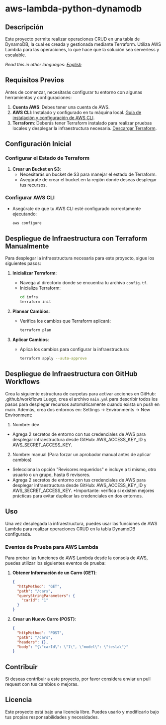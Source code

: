 
# aws-lambda-python-dynamodb

## Descripción
Este proyecto permite realizar operaciones CRUD en una tabla de DynamoDB, la cual es creada y gestionada mediante Terraform. Utiliza AWS Lambda para las operaciones, lo que hace que la solución sea serverless y escalable.

*Read this in other languages: [English](README.md)*

## Requisitos Previos
Antes de comenzar, necesitarás configurar tu entorno con algunas herramientas y configuraciones:

1. **Cuenta AWS**: Debes tener una cuenta de AWS.
2. **AWS CLI**: Instalado y configurado en tu máquina local. [Guía de instalación y configuración de AWS CLI](https://docs.aws.amazon.com/cli/latest/userguide/getting-started-install.html).
3. **Terraform**: Deberás tener Terraform instalado para realizar pruebas locales y desplegar la infraestructura necesaria. [Descargar Terraform](https://www.terraform.io/downloads.html).

## Configuración Inicial

### Configurar el Estado de Terraform

1. **Crear un Bucket en S3**:
    - Necesitarás un bucket de S3 para manejar el estado de Terraform.
    - Asegúrate de crear el bucket en la región donde deseas desplegar tus recursos.

### Configurar AWS CLI

- Asegúrate de que tu AWS CLI esté configurado correctamente ejecutando:
  ```bash
  aws configure
  ```

## Despliegue de Infraestructura con Terraform Manualmente

Para desplegar la infraestructura necesaria para este proyecto, sigue los siguientes pasos:

1. **Inicializar Terraform**:
    - Navega al directorio donde se encuentra tu archivo `config.tf`.
    - Inicializa Terraform:
      ```bash
      cd infra
      terraform init
      ```

2. **Planear Cambios**:
    - Verifica los cambios que Terraform aplicará:
      ```bash
      terraform plan
      ```

3. **Aplicar Cambios**:
    - Aplica los cambios para configurar la infraestructura:
      ```bash
      terraform apply --auto-approve
      ```

## Despliegue de Infraestructura con GitHub Workflows
Crea la siguiente estructura de carpetas para activar acciones en GitHub:
  .github/workflows
Luego, crea el archivo `main.yml` para describir todos los pasos para desplegar recursos automáticamente cuando exista un push en main.
Además, crea dos entornos en:
Settings -> Environments -> New Environment:

1. Nombre: dev
  - Agrega 2 secretos de entorno con tus credenciales de AWS para desplegar infraestructura desde GitHub: AWS_ACCESS_KEY_ID y AWS_SECRET_ACCESS_KEY.
2. Nombre: manual (Para forzar un aprobador manual antes de aplicar cambios)
  - Selecciona la opción "Revisores requeridos" e incluye a ti mismo, otro usuario o un grupo, hasta 6 revisores.
  - Agrega 2 secretos de entorno con tus credenciales de AWS para desplegar infraestructura desde GitHub: AWS_ACCESS_KEY_ID y AWS_SECRET_ACCESS_KEY. *Importante: verifica si existen mejores prácticas para evitar duplicar las credenciales en dos entornos.

## Uso

Una vez desplegada la infraestructura, puedes usar las funciones de AWS Lambda para realizar operaciones CRUD en la tabla DynamoDB configurada.

### Eventos de Prueba para AWS Lambda

Para probar las funciones de AWS Lambda desde la consola de AWS, puedes utilizar los siguientes eventos de prueba:

1. **Obtener Información de un Carro (GET)**:
    ```json
    {
      "httpMethod": "GET",
      "path": "/cars",
      "queryStringParameters": {
        "carId": "1"
      }
    }
    ```

2. **Crear un Nuevo Carro (POST)**:
    ```json
    {
      "httpMethod": "POST",
      "path": "/cars",
      "headers": {},
      "body": "{\"carId\": \"1\", \"model\": \"tesla\"}"
    }
    ```

## Contribuir

Si deseas contribuir a este proyecto, por favor considera enviar un pull request con tus cambios o mejoras.

## Licencia

Este proyecto está bajo una licencia libre. Puedes usarlo y modificarlo bajo tus propias responsabilidades y necesidades.
